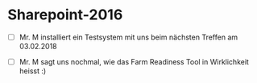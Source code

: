 # Sharepoint-2016

  - [ ] Mr. M installiert ein Testsystem mit uns beim nächsten Treffen am 03.02.2018
  - [ ] Mr. M sagt uns nochmal, wie das Farm Readiness Tool in Wirklichkeit heisst :)
  
  
 
